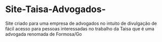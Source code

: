 # Site-Taisa-Advogados-
Site criado para uma empresa de advogados no intuito de divulgação de fácil acesso para pessoas interessadas no trabalho da Taisa que é uma advogada renomada de Formosa/Go
